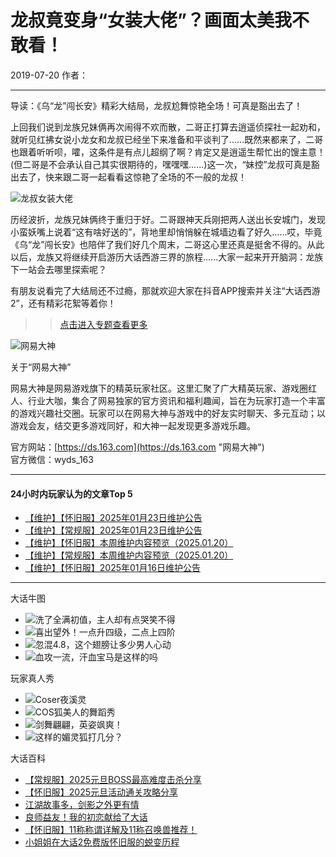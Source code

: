 # 龙叔竟变身“女装大佬”？画面太美我不敢看！

2019-07-20 作者：

---

导读：《乌“龙”闯长安》精彩大结局，龙叔尬舞惊艳全场！可真是豁出去了！

上回我们说到龙族兄妹俩再次闹得不欢而散，二哥正打算去逍遥侦探社一起劝和，就听见红拂女说小龙女和龙叔已经坐下来准备和平谈判了……既然来都来了，二哥也跟着听听呗，嚯，这条件是有点儿超纲了啊？肯定又是逍遥生帮忙出的馊主意！(但二哥是不会承认自己其实很期待的，嘿嘿嘿……)这一次，“妹控”龙叔可真是豁出去了，快来跟二哥一起看看这惊艳了全场的不一般的龙叔！

![龙叔女装大佬](https://nie.res.netease.com/r/pic/20190719/1dfaddaf-d53f-4ca9-9113-40079ef41f05.png)

历经波折，龙族兄妹俩终于重归于好。二哥跟神天兵刚把两人送出长安城门，发现小蛮妖嘴上说着“这有啥好送的”，背地里却悄悄躲在城墙边看了好久……哎，毕竟《乌“龙”闯长安》也陪伴了我们好几个周末，二哥这心里还真是挺舍不得的。从此以后，龙族又将继续开启游历大话西游三界的旅程......大家一起来开开脑洞：龙族下一站会去哪里探索呢？

有朋友说看完了大结局还不过瘾，那就欢迎大家在抖音APP搜索并关注“大话西游2”，还有精彩花絮等着你！

>> [点击进入专题查看更多](http://dh2.163.com/2019/cos/)

![网易大神](https://dh2.res.netease.com/pc/gw/20211215115033/img/2021v1/ewm_39f6fb6.jpg)

关于“网易大神”

网易大神是网易游戏旗下的精英玩家社区。这里汇聚了广大精英玩家、游戏圈红人、行业大咖，集合了网易独家的官方资讯和福利趣闻，旨在为玩家打造一个丰富的游戏兴趣社交圈。玩家可以在网易大神与游戏中的好友实时聊天、多元互动；以游戏会友，结交更多游戏同好，和大神一起发现更多游戏乐趣。

官方网站：[https://ds.163.com](https://ds.163.com "网易大神")  
官方微信：wyds_163

--- 

#### 24小时内玩家认为的文章Top 5

-   [【维护】【怀旧服】2025年01月23日维护公告](//dh2.163.com/news/update/20250122/15945_1208702.html?from=neiye) 
-   [【维护】【常规服】2025年01月23日维护公告](//dh2.163.com/news/update/20250122/15945_1208693.html?from=neiye) 
-   [【维护】【怀旧服】本周维护内容预览（2025.01.20）](//dh2.163.com/news/update/20250120/15945_1208002.html?from=neiye) 
-   [【维护】【常规服】本周维护内容预览（2025.01.20）](//dh2.163.com/news/update/20250120/15945_1207999.html?from=neiye) 
-   [【维护】【怀旧服】2025年01月16日维护公告](//dh2.163.com/news/update/20250115/15945_1206970.html?from=neiye) 

--- 

大话牛图

-   ![洗了全满初值，主人却有点哭笑不得](https://nie.res.netease.com/r/pic/20240512/d8f70c02-57cc-4192-819d-8a648f17ffb5.jpg)
-   ![喜出望外！一点升四级，二点上四阶](https://nie.res.netease.com/r/pic/20240512/797b8881-fac3-4a40-b194-53d8b6a69bab.jpg)
-   ![忽混4.8，这个翅膀让多少男人心动](https://nie.res.netease.com/r/pic/20240512/30c09aa4-c6e5-45b7-8c4d-ae500af257dc.jpg)
-   ![血攻一流，汗血宝马是这样的吗](https://nie.res.netease.com/r/pic/20240512/34020d89-33fa-45b7-9769-d894ecb55b44.jpg)

玩家真人秀

-   ![Coser夜溪灵](https://nie.res.netease.com/r/pic/20250120/1789970c-14a1-49ee-9d7b-308dffa98471.jpg)
-   ![COS狐美人的舞蹈秀](https://nie.res.netease.com/r/pic/20250120/93d49387-0378-4d1a-83db-3069e2f92af6.jpg)
-   ![剑舞翩翩，英姿飒爽！](https://nie.res.netease.com/r/pic/20250107/0688efce-13ec-4258-aa65-c6e480106ca7.jpg)
-   ![这样的媚灵狐打几分？](https://nie.res.netease.com/r/pic/20250107/fb823139-ab99-49d7-b265-33147adf6451.jpg)

大话百科

-   [【常规服】2025元旦BOSS最高难度击杀分享](//dh2.163.com/fans/skill/20250101/15959_1203696.html?from=neiye)
-   [【怀旧服】2025元旦活动通关攻略分享](//dh2.163.com/fans/skill/20250101/15959_1203694.html?from=neiye)
-   [江湖故事多，剑影之外更有情](https://dh2hjf.163.com/news/official/20241129/41286_1196921.html?from=neiye)
-   [良师益友！我的初恋献给了大话](https://dh2hjf.163.com/news/official/20241129/41286_1196918.html?from=neiye)
-   [【怀旧服】11称称谓详解及11称召唤兽推荐！](//dh2.163.com/fans/skill/20241030/15959_1190261.html?from=neiye)
-   [小姐姐在大话2免费版怀旧服的蜕变历程](https://dh2hjf.163.com/news/official/20241129/41286_1196915.html?from=neiye)
<!-- tcd_original_link http://dh2.163.com/news/offical/2019/07/19/15943_823547.html -->
